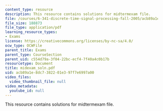 ```yaml
---
content_type: resource
description: This resource contains solutions for midtermexam file.
file: /courses/6-341-discrete-time-signal-processing-fall-2005/acb89a1e8dc7382201e397f7e6997a00_midexam_soln.pdf
file_size: 188873
file_type: application/pdf
learning_resource_types:
- Exams
license: https://creativecommons.org/licenses/by-nc-sa/4.0/
ocw_type: OCWFile
parent_title: Exams
parent_type: CourseSection
parent_uid: c554d79a-3f04-22bc-ecf4-7f40a4c0b17b
resourcetype: Document
title: midexam_soln.pdf
uid: acb89a1e-8dc7-3822-01e3-97f7e6997a00
video_files:
  video_thumbnail_file: null
video_metadata:
  youtube_id: null
---
```

This resource contains solutions for midtermexam file.